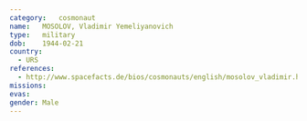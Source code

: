 ```yaml
---
category:	cosmonaut
name:	MOSOLOV, Vladimir Yemeliyanovich 
type:	military
dob:	1944-02-21
country:
  - URS
references:
  - http://www.spacefacts.de/bios/cosmonauts/english/mosolov_vladimir.htm
missions:
evas:
gender:	Male
---
```

